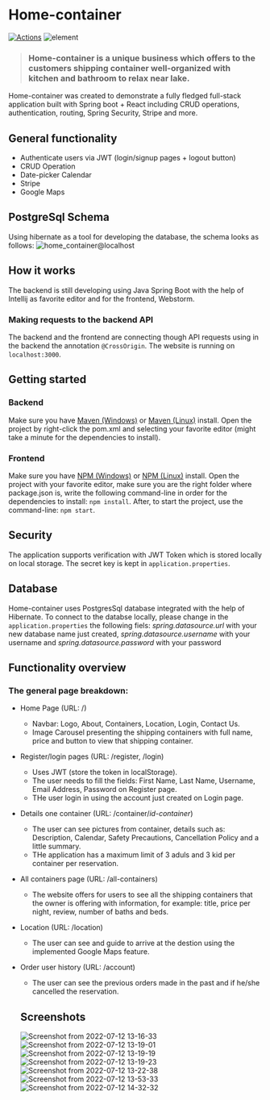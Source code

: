 # Home-container
[![Actions](https://github.com/gothinkster/spring-boot-realworld-example-app/workflows/Java%20CI/badge.svg)](https://github.com/gothinkster/spring-boot-realworld-example-app/actions)
![element ](https://user-images.githubusercontent.com/86559678/178450657-d759d4c3-2560-42a9-a597-ffe79bcff988.jpg)
> ### Home-container is a unique business which offers to the customers shipping container well-organized with kitchen and bathroom to relax near lake.
Home-container was created to demonstrate a fully fledged full-stack application built with Spring boot + React including CRUD operations, authentication, routing, Spring Security, Stripe and more.

## General functionality
- Authenticate users via JWT (login/signup pages + logout button)
- CRUD Operation
- Date-picker Calendar
- Stripe
- Google Maps 

## PostgreSql Schema
Using hibernate as a tool for developing the database, the schema looks as follows: 
![home_container@localhost](https://user-images.githubusercontent.com/86559678/178455180-794cee52-3196-4281-8863-c98237b45ff3.png)

## How it works
The backend is still developing using Java Spring Boot with the help of Intellij as favorite editor and for the frontend, Webstorm.

### Making requests to the backend API
The backend and the frontend are connecting though API requests using in the backend the annotation `@CrossOrigin`.
The website is running on `localhost:3000`.

## Getting started
### Backend
Make sure you have [Maven (Windows)](https://www.educba.com/install-maven/) or [Maven (Linux)](https://www.journaldev.com/33588/install-maven-linux-ubuntu) install.
Open the project by right-click the pom.xml and selecting your favorite editor (might take a minute for the dependencies to install).

### Frontend
Make sure you have [NPM (Windows)](https://phoenixnap.com/kb/install-node-js-npm-on-windows) or [NPM (Linux)](https://linuxconfig.org/install-npm-on-linux) install.
Open the project with your favorite editor, make sure you are the right folder where package.json is, write the following command-line in order for the dependencies to install: `npm install`. After, to start the project, use the command-line: `npm start`.

## Security
The application supports verification with JWT Token which is stored locally on local storage.
The secret key is kept in `application.properties`.

## Database
Home-container uses PostgresSql database integrated with the help of Hibernate. 
To connect to the databse locally, please change in the `application.properties` the following fiels: *spring.datasource.url* with your new database name just created,
*spring.datasource.username* with your username and *spring.datasource.password* with your password

## Functionality overview

### The general page breakdown:
- Home Page (URL: /)
    - Navbar: Logo, About, Containers, Location, Login, Contact Us.
    - Image Carousel presenting the shipping containers with full name, price and button to view that shipping container.
    
- Register/login pages (URL: /register, /login)
    - Uses JWT (store the token in localStorage).
    - The user needs to fill the fields: First Name, Last Name, Username, Email Address, Password on Register page.
    - THe user login in using the account just created on Login page.
    
- Details one container (URL: /container/*id-container*)
    - The user can see pictures from container, details such as: Description, Calendar, Safety Precautions, Cancellation Policy and a little summary.
    - THe application has a maximum limit of 3 aduls and 3 kid per container per reservation.
    
 - All containers page (URL: /all-containers)
    - The website offers for users to see all the shipping containers that the owner is offering with information, for example: title, price per night, review, number of baths and beds.

 - Location (URL: /location)
    - The user can see and guide to arrive at the destion using the implemented Google Maps feature.
    
- Order user history (URL: /account)
  - The user can see the previous orders made in the past and if he/she cancelled the reservation.
    
  ## Screenshots
  ![Screenshot from 2022-07-12 13-16-33](https://user-images.githubusercontent.com/86559678/178468272-993736fd-72c0-4fe5-b3bd-654d62c8fa53.png)
  ![Screenshot from 2022-07-12 13-19-01](https://user-images.githubusercontent.com/86559678/178468876-bfa2e0a2-aa4e-4dad-9df6-1b2cf492973a.png)
  ![Screenshot from 2022-07-12 13-19-19](https://user-images.githubusercontent.com/86559678/178468945-059cbef8-15e6-4058-851e-36e019e2ff24.png)
  ![Screenshot from 2022-07-12 13-19-23](https://user-images.githubusercontent.com/86559678/178468979-e0c3dc10-c253-4220-bcca-b6ab9069b975.png)
  ![Screenshot from 2022-07-12 13-22-38](https://user-images.githubusercontent.com/86559678/178470648-b5eaa6e2-bb2a-4c27-a308-f10f4e2a76f1.png)
  ![Screenshot from 2022-07-12 13-53-33](https://user-images.githubusercontent.com/86559678/178474585-557c090c-e318-4ad9-bb14-a92bfe9ff3f9.png)
  ![Screenshot from 2022-07-12 14-32-32](https://user-images.githubusercontent.com/86559678/178481161-975df340-1d2f-4751-9e71-68b95639fc32.png)
